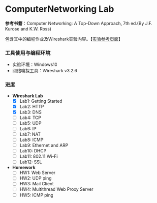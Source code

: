 # ComputerNetworking Lab

**参考书籍**：Computer Networking: A Top-Down Approach, 7th ed.(By J.F. Kurose and K.W. Ross)

包含其中的编程作业及Wireshark实验内容。【[实验参考页面]( https://gaia.cs.umass.edu/kurose_ross/wireshark.htm )】



### 工具使用与编程环境

- 实验环境：Windows10
- 网络嗅探工具：Wireshark v3.2.6



### 进度

- **Wireshark Lab**
  - [x] Lab1:  Getting Started
  - [x] Lab2:  HTTP
  - [x] Lab3:  DNS
  - [ ] Lab4:  TCP
  - [ ] Lab5:  UDP
  - [ ] Lab6:  IP
  - [ ] Lab7:  NAT
  - [ ] Lab8:  ICMP
  - [ ] Lab9:  Ethernet and ARP
  - [ ] Lab10:  DHCP
  - [ ] Lab11:  802.11 Wi-Fi
  - [ ] Lab12:  SSL

- **Homework**
  - [ ] HW1:  Web Server
  - [ ] HW2:  UDP ping
  - [ ] HW3:  Mail Client
  - [ ] HW4:  Multithread Web Proxy Server
  - [ ] HW5:  ICMP ping
